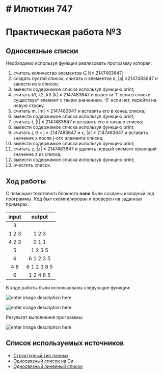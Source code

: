 # # Илюткин 747
# Практическая работа №3

## Односвязные списки
Необходимо используя  функции реализовать программу которая:
1. считать количество элементов ∈ N≤ 2147483647;
2.  создать пустой список, считать n элементов a, |a| ≤2147483647 и занести их в список;
3.  вывести содержимое списка используя функцию print;
4.  считать k1, k2, k3 |k| ≤ 2147483647 и вывести ‘1’ если в списке существует элемент с таким значением. ‘0’ если нет, перейти на новую строку.
5.  считать m, |m| ≤ 2147483647 и вставить его в конец списка;
6.  вывести содержимое списка используя функцию print;
7.  считать t, |t| ≤ 2147483647 и вставить его в начало списка;
8.  вывести содержимое списка используя функцию print;
9.  считать j, 0 < j ≤ 2147483647 и x, |x| ≤ 2147483647 и вставить значение x после j-ого элемента списка;
10. вывести содержимое списка используя функцию print;
11.  считать z, |z| ≤ 2147483647 и удалить первый элемент хранящий значение z из списка;
12. вывести содержимое списка используя функцию print;
13.  очистить список.


## Ход работы
С помощью текстового блокнота **nano** были созданы исходный код программы. Код был скомпилирован и проверен на заданных примерах.


|  input     | output           |
|:----------:|:----------------:|
|3           |                  |
|1 2 3       | 1 2 3            |
|4 2 3       | 0 1 1            |
|5           | 1 2 3 5          |
|6           | 6 1 2 3 5        |
|4 8         | 6 1 2 3 8 5      |
|6           | 1 2 4 8 5        |

В ходе работы были использованы следующие функции:


![enter image description here](https://ibb.co/MV37s1B)



![enter image description here](https://ibb.co/Qc5dv9n)



Результат выполнения программы:


![enter image description here](https://ibb.co/9vXpTws)

## Список используемых источников

 - [ Структурный тип данных](https://younglinux.info/c/structure)
 - [ Односвязный список на Си](https://codedream.me/2016/10/12/%D0%BE%D0%B4%D0%BD%D0%BE%D1%81%D0%B2%D1%8F%D0%B7%D0%BD%D1%8B%D0%B9-%D1%81%D0%BF%D0%B8%D1%81%D0%BE%D0%BA/)
 - [ Односвязный линейный список](https://prog-cpp.ru/data-ols/)
